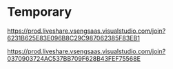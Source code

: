 # Temporary

https://prod.liveshare.vsengsaas.visualstudio.com/join?6231B625E83E096B8C29C987062385F83EB1

https://prod.liveshare.vsengsaas.visualstudio.com/join?0370903724AC537BB709F628B43FEF75568E
